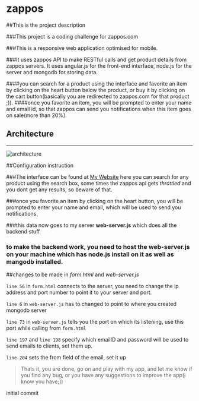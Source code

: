 zappos
======

##This is the project description

###This project is a coding challenge for zappos.com

###This is a responsive web application optimised for mobile.

###It uses zappos API to make RESTful calls and get product details from zappos servers. It uses angular.js for the front-end interface, node.js for the server and mongodb for storing data. 

####you can search for a product using the interface and favorite an item by clicking on the heart button below the product, or buy it by clicking on the cart button(basically you are redirected to zappos.com for that product ;)).
####once you favorite an item, you will be prompted to enter your name and email id, so that zappos can send you notifications when this item goes on sale(more than 20%).

Architecture
--------------
--------------
![architecture](https://docs.google.com/drawings/d/1P4nS-zMlU_jM2cx0__QKgfp9vXZCWG_4PdplIRrvWUA/pub?w=1381&h=733)

##Configuration instruction

###The interface can be found at [My Website](http://www.sarimzaidi.com/projects/zappos) here you can search for any product using the search box, some times the zappos api gets *throttled* and you dont get any results, so beware of that.

###once you favorite an item by clicking on the heart button, you will be prompted to enter your name and email, which will be used to send you notifications.

###this data now goes to my server **web-server.js** which does all the backend stuff

### to make the backend work, you need to host the web-server.js on your machine which has node.js install on it as well as mangodb installed.

##changes to be made in *form.html* and *web-server.js*

`line 56` in `form.html` connects to the server, you need to change the ip address and port number to point it to your server and port. 

`line 6` in `web-server.js` has to changed to point to where you created mongodb server

`line 73` in `web-server.js` tells you the port on which its listening, use this port while calling from `form.html`

`line 197` and `line 198` specify which emailID and password will be used to send emails to clients, set them up.

`line 204` sets the from field of the email, set it up

>Thats it, you are done, go on and play with my app, and let me know if you find any bug, or you have any suggestions to improve the app(i know you have;))









initial commit
